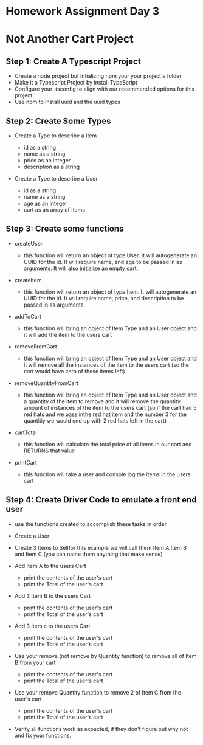 # Homework Assignment Day 3

# Not Another Cart Project
## Step 1: Create A Typescript Project
- Create a node project but intializing npm your your project's folder
- Make it a Typescript Project by install TypeScript
- Configure your .tsconfig to align with our recommended options for this project
- Use npm to install uuid and the uuid types

## Step 2: Create Some Types

- Create a Type to describe a Item
   - id as a string
   - name as a string
   - price as an integer
   - description as a string

- Create a Type to describe a User
    - id as a string
    - name as a string
    - age as an integer
    - cart as an array of Items
    
## Step 3: Create some functions
- createUser
    - this function will return an object of type User.  It will autogenerate an UUID for the id.  It will require name, and age to be passed in as arguments.  It will also initialize an empty cart.

- createItem
    - this function will return an object of type Item.  It will autogenerate an UUID for the id.  It will require name, price, and description to be passed in as arguments.
    
- addToCart
    - this function will bring an object of Item Type and an User object and it will add the item to the users cart

- removeFromCart
    - this function will bring an object of Item Type and an User object and it will remove all the instances of the item to the users cart (so the cart would have zero of these items left)

- removeQuantityFromCart
    - this function will bring an object of Item Type and an User object and a quantity of the item to remove and it will remove the quantity amount of instances of the item to the users cart (so if the cart had 5 red hats and we pass inthe red hat item and the number 3 for the quantitiy we would end up with 2 red hats left in the cart)

- cartTotal
    - this function will calculate the total price of all items in our cart and RETURNS that value

- printCart
    - this function will take a user and console log the items in the users cart 

## Step 4: Create Driver Code to emulate a front end user
- use the functions created to accomplish these tasks in order
- Create a User
- Create 3 Items to Sellfor this example we will call them Item A Item B and Item C (you can name them anything that make sense)
- Add Item A to the users Cart
    - print the contents of the user's cart 
    - print the Total of the user's cart
- Add 3 Item B to the users Cart
    - print the contents of the user's cart 
    - print the Total of the user's cart
- Add 3 Item c to the users Cart
    - print the contents of the user's cart 
    - print the Total of the user's cart
- Use your remove (not remove by Quantity  function) to remove all of Item B from your cart
    - print the contents of the user's cart 
    - print the Total of the user's cart
- Use your remove Quantity  function to remove 2 of Item C from the user's cart
    - print the contents of the user's cart 
    - print the Total of the user's cart

- Verify all functions work as expected, if they don't figure out why not and fix your functions.
